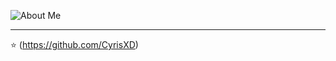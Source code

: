 ![About Me](https://github.com/CyrisXD/CyrisXD/raw/master/bio.gif)

---
⭐️ (https://github.com/CyrisXD)


<!--
**mayankp158/mayankp158** is a ✨ _special_ ✨ repository because its `README.md` (this file) appears on your GitHub profile.

Here are some ideas to get you started:

- 🔭 I’m currently working on ...
- 🌱 I’m currently learning ...
- 👯 I’m looking to collaborate on ...
- 🤔 I’m looking for help with ...
- 💬 Ask me about ...
- 📫 How to reach me: ...
- 😄 Pronouns: ...
- ⚡ Fun fact: ...
-->
